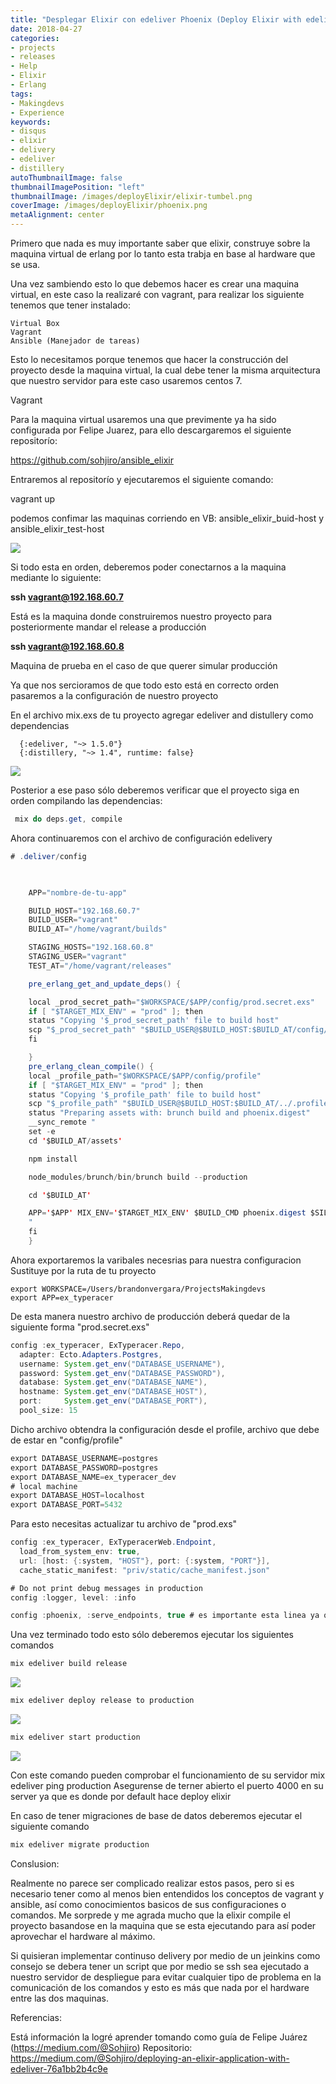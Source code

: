 ```yaml
---
title: "Desplegar Elixir con edeliver Phoenix (Deploy Elixir with edeliver Phoenix)"
date: 2018-04-27
categories:
- projects
- releases
- Help
- Elixir
- Erlang
tags:
- Makingdevs
- Experience
keywords:
- disqus
- elixir 
- delivery
- edeliver
- distillery 
autoThumbnailImage: false
thumbnailImagePosition: "left"
thumbnailImage: /images/deployElixir/elixir-tumbel.png
coverImage: /images/deployElixir/phoenix.png
metaAlignment: center
---
```


Primero que nada es muy importante saber que elixir, construye sobre la maquina virtual de erlang por lo tanto esta trabja en base al hardware que se usa.

Una vez sambiendo esto lo que debemos hacer es crear una maquina virtual, en este caso la realizaré con vagrant, para realizar los siguiente tenemos que tener instalado:

    Virtual Box
    Vagrant
    Ansible (Manejador de tareas)

Esto lo necesitamos porque tenemos que hacer la construcción del proyecto desde la maquina virtual, la cual debe tener la misma arquitectura que nuestro servidor para este caso usaremos centos 7.

Vagrant

Para la maquina virtual usaremos una que previmente ya ha sido configurada por Felipe Juarez, para ello descargaremos el siguiente repositorío:

https://github.com/sohjiro/ansible_elixir

Entraremos al repositorío y ejecutaremos el siguiente comando:

vagrant up

podemos confimar las maquinas corriendo en VB: ansible_elixir_buid-host y ansible_elixir_test-host

<img src="/images/deployElixir/virtualBox.png">


Si todo esta en orden, deberemos poder conectarnos a la maquina mediante lo siguiente:

**ssh vagrant@192.168.60.7**

Está es la maquina donde construiremos nuestro proyecto para posteriormente mandar el release a producción

**ssh vagrant@192.168.60.8**

Maquina de prueba en el caso de que querer simular producción

Ya que nos sercioramos de que todo esto está en correcto orden pasaremos a la configuración de nuestro proyecto

En el archivo mix.exs de tu proyecto agregar edeliver and distullery como dependencias

      {:edeliver, "~> 1.5.0"}
      {:distillery, "~> 1.4", runtime: false}


<img src="/images/deployElixir/depedences.png">

Posterior a ese paso sólo deberemos verificar que el proyecto siga en orden compilando las dependencias:


``` java
 mix do deps.get, compile
```


Ahora continuaremos con el archivo de configuración edelivery

``` java
# .deliver/config

	 

	APP="nombre-de-tu-app"

	BUILD_HOST="192.168.60.7"
	BUILD_USER="vagrant"
	BUILD_AT="/home/vagrant/builds"

	STAGING_HOSTS="192.168.60.8"
	STAGING_USER="vagrant"
	TEST_AT="/home/vagrant/releases"

	pre_erlang_get_and_update_deps() {

	local _prod_secret_path="$WORKSPACE/$APP/config/prod.secret.exs"
	if [ "$TARGET_MIX_ENV" = "prod" ]; then
	status "Copying '$_prod_secret_path' file to build host"
	scp "$_prod_secret_path" "$BUILD_USER@$BUILD_HOST:$BUILD_AT/config/prod.secret.exs"
	fi

	}
	pre_erlang_clean_compile() {
	local _profile_path="$WORKSPACE/$APP/config/profile"
	if [ "$TARGET_MIX_ENV" = "prod" ]; then
	status "Copying '$_profile_path' file to build host"
	scp "$_profile_path" "$BUILD_USER@$BUILD_HOST:$BUILD_AT/../.profile"
	status "Preparing assets with: brunch build and phoenix.digest"
	__sync_remote "
	set -e
	cd '$BUILD_AT/assets'

	npm install

	node_modules/brunch/bin/brunch build --production

	cd '$BUILD_AT'

	APP='$APP' MIX_ENV='$TARGET_MIX_ENV' $BUILD_CMD phoenix.digest $SILENCE
	"
	fi
	}

```

Ahora exportaremos la varibales necesrias para nuestra configuracion
Sustituye por la ruta de tu proyecto

    export WORKSPACE=/Users/brandonvergara/ProjectsMakingdevs
    export APP=ex_typeracer

   
De esta manera nuestro archivo de producción deberá quedar de la siguiente forma "prod.secret.exs"

```java
config :ex_typeracer, ExTyperacer.Repo,
  adapter: Ecto.Adapters.Postgres,
  username: System.get_env("DATABASE_USERNAME"),
  password: System.get_env("DATABASE_PASSWORD"),
  database: System.get_env("DATABASE_NAME"),
  hostname: System.get_env("DATABASE_HOST"),
  port:     System.get_env("DATABASE_PORT"),
  pool_size: 15
```

Dicho archivo obtendra la configuración desde el profile, archivo que debe de estar en "config/profile"

```java
export DATABASE_USERNAME=postgres
export DATABASE_PASSWORD=postgres
export DATABASE_NAME=ex_typeracer_dev
# local machine
export DATABASE_HOST=localhost
export DATABASE_PORT=5432
```

Para esto necesitas actualizar tu archivo de "prod.exs"

```java
config :ex_typeracer, ExTyperacerWeb.Endpoint,
  load_from_system_env: true,
  url: [host: {:system, "HOST"}, port: {:system, "PORT"}],
  cache_static_manifest: "priv/static/cache_manifest.json"

# Do not print debug messages in production
config :logger, level: :info

config :phoenix, :serve_endpoints, true # es importante esta linea ya que es quien da acceso para exponer el server
```

Una vez terminado todo esto sólo deberemos ejecutar los siguientes comandos

```java 
mix edeliver build release
```
<img src="/images/deployElixir/build.png">

```java 
mix edeliver deploy release to production
```

<img src="/images/deployElixir/deploy.png">

```java 
mix edeliver start production
```

<img src="/images/deployElixir/start.png">

Con este comando pueden comprobar el funcionamiento de su servidor
mix edeliver ping production
Asegurense de terner abierto el puerto 4000 en su server ya que es donde por default hace deploy elixir

En caso de tener migraciones de base de datos deberemos ejecutar el siguiente comando

```java 
mix edeliver migrate production
```


Conslusion:

Realmente no parece ser complicado realizar estos pasos, pero si es necesario tener como al menos bien entendidos los conceptos de vagrant y ansible, así como conocimientos basicos de sus configuraciones o comandos. Me sorprede y me agrada mucho que la elixir compile el proyecto basandose en la maquina que se esta ejecutando para así poder aprovechar el hardware al máximo.

Si quisieran implementar continuso delivery por medio de un jeinkins como consejo se debera tener un script que por medio se ssh sea ejecutado a nuestro servidor de despliegue para evitar cualquier tipo de problema en la comunicación de los comandos y esto es más que nada por el hardware entre las dos maquinas.


Referencias:

Está información la logré aprender tomando como guía de Felipe Juárez (https://medium.com/@Sohjiro)
Repositorio: https://medium.com/@Sohjiro/deploying-an-elixir-application-with-edeliver-76a1bb2b4c9e